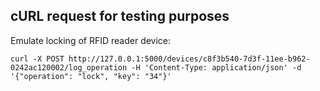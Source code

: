 ## cURL request for testing purposes

Emulate locking of RFID reader device:
```commandline
curl -X POST http://127.0.0.1:5000/devices/c8f3b540-7d3f-11ee-b962-0242ac120002/log_operation -H 'Content-Type: application/json' -d '{"operation": "lock", "key": "34"}'
```